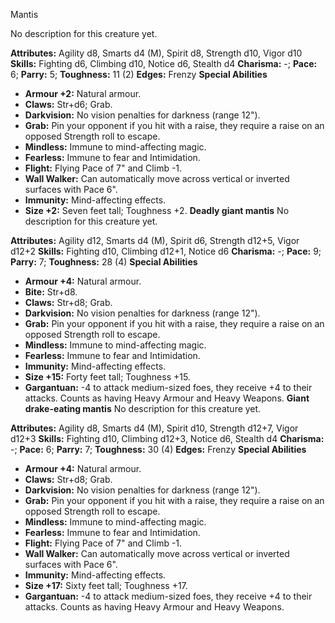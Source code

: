 Mantis

No description for this creature yet.

**Attributes:** Agility d8, Smarts d4 (M), Spirit d8, Strength d10,
Vigor d10
**Skills:** Fighting d6, Climbing d10, Notice d6, Stealth d4
**Charisma:** -; **Pace:** 6; **Parry:** 5; **Toughness:** 11 (2)
**Edges:** Frenzy
**Special Abilities**
- **Armour +2:** Natural armour.
- **Claws:** Str+d6; Grab.
- **Darkvision:** No vision penalties for darkness (range 12").
- **Grab:** Pin your opponent if you hit with a raise, they require a
raise on an opposed Strength roll to escape.
- **Mindless:** Immune to mind-affecting magic.
- **Fearless:** Immune to fear and Intimidation.
- **Flight:** Flying Pace of 7" and Climb -1.
- **Wall Walker:** Can automatically move across vertical or inverted
surfaces with Pace 6".
- **Immunity:** Mind-affecting effects.
- **Size +2:** Seven feet tall; Toughness +2.
**Deadly giant mantis**
No description for this creature yet.

**Attributes:** Agility d12, Smarts d4 (M), Spirit d6, Strength d12+5,
Vigor d12+2
**Skills:** Fighting d10, Climbing d12+1, Notice d6
**Charisma:** -; **Pace:** 9; **Parry:** 7; **Toughness:** 28 (4)
**Special Abilities**
- **Armour +4:** Natural armour.
- **Bite:** Str+d8.
- **Claws:** Str+d8; Grab.
- **Darkvision:** No vision penalties for darkness (range 12").
- **Grab:** Pin your opponent if you hit with a raise, they require a
raise on an opposed Strength roll to escape.
- **Mindless:** Immune to mind-affecting magic.
- **Fearless:** Immune to fear and Intimidation.
- **Immunity:** Mind-affecting effects.
- **Size +15:** Forty feet tall; Toughness +15.
- **Gargantuan:** -4 to attack medium-sized foes, they receive +4 to
their attacks. Counts as having Heavy Armour and Heavy Weapons.
**Giant drake-eating mantis**
No description for this creature yet.

**Attributes:** Agility d8, Smarts d4 (M), Spirit d10, Strength d12+7,
Vigor d12+3
**Skills:** Fighting d10, Climbing d12+3, Notice d6, Stealth d4
**Charisma:** -; **Pace:** 6; **Parry:** 7; **Toughness:** 30 (4)
**Edges:** Frenzy
**Special Abilities**
- **Armour +4:** Natural armour.
- **Claws:** Str+d8; Grab.
- **Darkvision:** No vision penalties for darkness (range 12").
- **Grab:** Pin your opponent if you hit with a raise, they require a
raise on an opposed Strength roll to escape.
- **Mindless:** Immune to mind-affecting magic.
- **Fearless:** Immune to fear and Intimidation.
- **Flight:** Flying Pace of 7" and Climb -1.
- **Wall Walker:** Can automatically move across vertical or inverted
surfaces with Pace 6".
- **Immunity:** Mind-affecting effects.
- **Size +17:** Sixty feet tall; Toughness +17.
- **Gargantuan:** -4 to attack medium-sized foes, they receive +4 to
their attacks. Counts as having Heavy Armour and Heavy Weapons.

